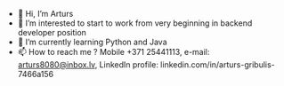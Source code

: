 - 👋 Hi, I’m Arturs
- 👀 I’m interested to start to work from very beginning in backend developer position
- 🌱 I’m currently learning Python and Java
- 📫 How to reach me ? Mobile +371 25441113, e-mail: arturs8080@inbox.lv, LinkedIn profile: linkedin.com/in/arturs-gribulis-7466a156

<!---
Arturs8080/Arturs8080 is a ✨ special ✨ repository because its `README.md` (this file) appears on your GitHub profile.
You can click the Preview link to take a look at your changes.
--->

